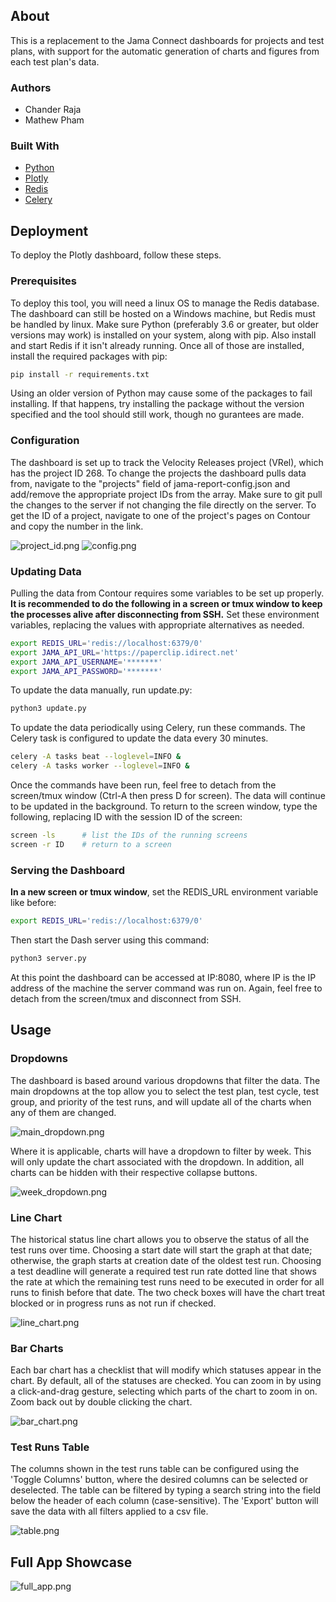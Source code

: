 ## About

This is a replacement to the Jama Connect dashboards for projects and test plans, with support for the automatic generation of charts and figures from each test plan's data.

### Authors

* Chander Raja
* Mathew Pham

### Built With

* [Python](https://www.python.org/downloads/source/)
* [Plotly](https://plotly.com/)
* [Redis](https://redis.io/topics/quickstart)
* [Celery](https://docs.celeryproject.org/en/stable/getting-started/first-steps-with-celery.html)

## Deployment

To deploy the Plotly dashboard, follow these steps.

### Prerequisites

To deploy this tool, you will need a linux OS to manage the Redis database. The dashboard can still be hosted on a Windows machine, but Redis must be handled by linux. Make sure Python (preferably 3.6 or greater, but older versions may work) is installed on your system, along with pip. Also install and start Redis if it isn't already running. Once all of those are installed, install the required packages with pip:
```sh
pip install -r requirements.txt
```

Using an older version of Python may cause some of the packages to fail installing. If that happens, try installing the package without the version specified and the tool should still work, though no gurantees are made.

### Configuration

The dashboard is set up to track the Velocity Releases project (VRel), which has the project ID 268. To change the projects the dashboard pulls data from, navigate to the "projects" field of jama-report-config.json and add/remove the appropriate project IDs from the array. Make sure to git pull the changes to the server if not changing the file directly on the server. To get the ID of a project, navigate to one of the project's pages on Contour and copy the number in the link.

![project_id.png](images/project_id.png)
![config.png](images/config.png)

### Updating Data

Pulling the data from Contour requires some variables to be set up properly. **It is recommended to do the following in a screen or tmux window to keep the processes alive after disconnecting from SSH.** Set these environment variables, replacing the values with appropriate alternatives as needed. 
```sh
export REDIS_URL='redis://localhost:6379/0'
export JAMA_API_URL='https://paperclip.idirect.net'
export JAMA_API_USERNAME='*******'
export JAMA_API_PASSWORD='*******'
```
To update the data manually, run update.py:

```sh
python3 update.py
```

To update the data periodically using Celery, run these commands. The Celery task is configured to update the data every 30 minutes.

```sh
celery -A tasks beat --loglevel=INFO &
celery -A tasks worker --loglevel=INFO &
```

Once the commands have been run, feel free to detach from the screen/tmux window (Ctrl-A then press D for screen). The data will continue to be updated in the background. To return to the screen window, type the following, replacing ID with the session ID of the screen:

```sh
screen -ls      # list the IDs of the running screens
screen -r ID    # return to a screen
```

### Serving the Dashboard

**In a new screen or tmux window**, set the REDIS_URL environment variable like before:

```sh
export REDIS_URL='redis://localhost:6379/0'
```
Then start the Dash server using this command:
```sh
python3 server.py
```

At this point the dashboard can be accessed at IP:8080, where IP is the IP address of the machine the server command was run on. Again, feel free to detach from the screen/tmux and disconnect from SSH.

## Usage

### Dropdowns

The dashboard is based around various dropdowns that filter the data. The main dropdowns at the top allow you to select the test plan, test cycle, test group, and priority of the test runs, and will update all of the charts when any of them are changed.

![main_dropdown.png](images/main_dropdown.png)

Where it is applicable, charts will have a dropdown to filter by week. This will only update the chart associated with the dropdown. In addition, all charts can be hidden with their respective collapse buttons.

![week_dropdown.png](images/week_dropdown.png)

### Line Chart

The historical status line chart allows you to observe the status of all the test runs over time. Choosing a start date will start the graph at that date; otherwise, the graph starts at creation date of the oldest test run. Choosing a test deadline will generate a required test run rate dotted line that shows the rate at which the remaining test runs need to be executed in order for all runs to finish before that date. The two check boxes will have the chart treat blocked or in progress runs as not run if checked.

![line_chart.png](images/line_chart.png)

### Bar Charts

Each bar chart has a checklist that will modify which statuses appear in the chart. By default, all of the statuses are checked. You can zoom in by using a click-and-drag gesture, selecting which parts of the chart to zoom in on. Zoom back out by double clicking the chart.

![bar_chart.png](images/bar_chart.png)

### Test Runs Table

The columns shown in the test runs table can be configured using the 'Toggle Columns' button, where the desired columns can be selected or deselected. The table can be filtered by typing a search string into the field below the header of each column (case-sensitive). The 'Export' button will save the data with all filters applied to a csv file.

![table.png](images/table.png)

## Full App Showcase

![full_app.png](images/full_app.png)